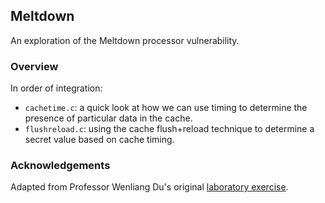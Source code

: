 ## Meltdown 

An exploration of the Meltdown processor vulnerability. 

### Overview

In order of integration: 

- `cachetime.c`: a quick look at how we can use timing to determine the presence of particular data in the cache. 
- `flushreload.c`: using the cache flush+reload technique to determine a secret value based on cache timing. 

### Acknowledgements

Adapted from Professor Wenliang Du's original [laboratory exercise](http://www.cis.syr.edu/~wedu/seed/Labs_16.04/System/Meltdown_Attack/). 
